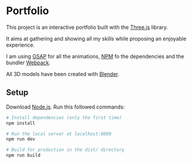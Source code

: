 # Portfolio

This project is an interactive portfolio built with the [Three.js](https://threejs.org) library. 

It aims at gathering and showing all my skills while proposing an enjoyable experience. 

I am using [GSAP](https://greensock.com/gsap/) for all the animations, [NPM](https://www.npmjs.com/) fo the dependencies and the bundler [Webpack](https://webpack.js.org/). 

All 3D models have been created with [Blender](https://www.blender.org/).



## Setup

Download [Node.js](https://nodejs.org/en/download/).
Run this followed commands:

``` bash
# Install dependencies (only the first time)
npm install

# Run the local server at localhost:8080
npm run dev

# Build for production in the dist/ directory
npm run build
```
